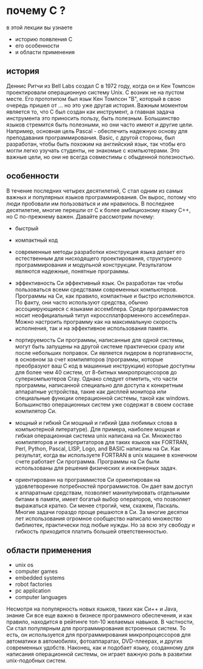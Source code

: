 # почему С ?

в этой лекции вы узнаете

+ историю появления С
+ его особенности
+ и области применения



## история
Деннис Ритчи из Bell Labs создал C в 1972 году, когда он и Кен Томпсон проектировали операционную систему Unix. C возник не на пустом месте. Его прототипом был язык Кен Томпсон "B", который в свою очередь пришел от ... но это уже другая история. Важным моментом является то, что C был создан как инструмент, а главная задача инструмента это приносить пользу, быть полезным. Большинство языков стремится быть полезными, но они часто имеют и другие цели. Например, основная цель Pascal - обеспечить надежную основу для преподавания программирования. Basic, с другой стороны, был разработан, чтобы быть похожим на английский язык, так чтобы его могли легко узучать студенты, не знакомые с компьютерами. Это важные цели, но они не всегда совместимы с обыденной полезностью.

## особенности 
В течение последних четырех десятилетий, C стал одним из самых важных и популярных языков программирования. Он вырос, потому что люди пробовали им пользоваться и им нравилось. В последнее десятилетие, многие перешли от C к более амбициозному языку С++, но C по-прежнему важен. Давайте рассмотрим почему:

+ быстрый

+ компактный код

+ современные методы разработки
    конструкция языка делает его естественным для нисходящего проектирования, структурного программирования и модульной конструкции. Результатом являются надежные, понятные программы.

+ эффективность 
    Си эффективный язык. Он разработан так чтобы пользоваться всеми средствами современных компьютеров. Программы на Си, как правило, компактные и быстро исполняются. По факту, они часто используют средства, обычно ассоциирующиеся с языками ассемблера. Cреди программистов носит неофициальный титул «кроссплатформенного ассемблера». Можно настроить программу как на максимальную скорость исполнения, так и на эффективное использования памяти.

+ портируемость
    Си программы, написанные для одной системы, могут быть запущены на другой системе практически сразу или после небольших поправок. Си является лидером в портативности, в основном за счет компиляторов (программы, которые преобразуют ваш C код в машинные инструкции) которые доступны для более чем 40 систем, от 8-битных микропроцессоров до суперкомпьютеров Cray. Однако следует отметить, что части программы, написанной специально для доступа к конкретным аппаратные устройства, такие как дисплей монитора или специальные функции операционной системы, такой как windows. Большинство операционных систем уже содержат в своем составе компилятор Си.

+ мощный и гибкий
    Си мощный и гибкий (два любимых слова в компьютерной литературе). Для примера, наиболее мощная и гибкая операционная система unix написана на Си. Множество компиляторов и интерпритаторов для таких языков как FORTRAN,  Perl,  Python,  Pascal,  LISP,  Logo,  and  BASIC написаны на Си. Как результат, когда вы используете FORTRAN в unix машине в конечном счете работает Си программа. Программы на Си были использованы для решения физических и инженерных задач.

+ ориентированн на программистов
    Cи ориентирован на удовлетворение потребностей программистов. Он дает вам доступ к аппаратным средствам, позволяет манипулировать отдельными битами в памяти, имеет богатый выбор операторов, что позволяет выражаться кратко. Си менее строгий, чем, скажем, Паскаль. Многие задачи гораздо проще решаются в Си. За многие десятки лет использования огромное сообщество написало множество библиотек, практически под любые нужды. Но за всю эту свободу и гибкость приходится платить большей ответственностью.


## области применения

+ unix os
+ computer games
+ embedded systems
+ robot factories
+ pc application
+ computer languages


Несмотря на популярность новых языков, таких как Cи++ и Java, знание Cи все еще важно в бизнесе программного обеспечения, и как правило, находится в рейтинге топ-10 желаемых навыков. В частности, Cи стал популярным для программирования встроенных систем. То есть, он используется для программирования микропроцессоров для автоматики в автомобилях, фотоаппаратах, DVD-плеерах, и других современных удобств. Наконец, как и подобает языку, созданному для написания операционной системы, он играет важную роль в развитии unix-подобных систем.




